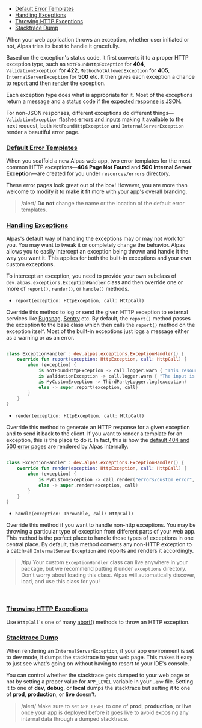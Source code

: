 - [Default Error Templates](#default-error-templates)
- [Handling Exceptions](#handling-exceptions)
- [Throwing HTTP Exceptions](#throwing-http-exceptions)
- [Stacktrace Dump](#stacktrace-dump)

When your web application throws an exception, whether user initiated or not,
Alpas tries its best to handle it gracefully.

Based on the exception's status code, it first converts it to a proper HTTP exception type, such as 
`NotFoundHttpException` for **404**, `ValidationException` for **422**, `MethodNotAllowedException`
for **405**, `InternalServerException` for **500** etc. It then gives each exception a chance
to [report](#report) and then [render](#render) the exception.

Each exception type does what is appropriate for it. Most of the exceptions return a message and a status code if the
[expected response is JSON](/docs/http-request#expects-json).

For non-JSON responses, different exceptions do different things—`ValidationException`
[flashes errors and inputs](/docs/validation#errors-management) making it available
to the next request, both `NotFoundHttpException` and `InternalServerException`
render a beautiful error page.
 
 <a name="default-error-templates"></a>
 ### [Default Error Templates](#default-error-templates)
 
When you scaffold a new Alpas web app, two error templates for the most common HTTP exceptions—**404 Page Not Found**
and **500 Internal Server Exception**—are created for you under `resources/errors` directory.

These error pages look great out of the box! However, you are more than welcome to
modify it to make it fit more with your app's overall branding.

> /alert/ <span>**Do not** change the name or the location of the default error templates.</span>

<a name="handling-exceptions"></a> 
### [Handling Exceptions](#handling-exceptions)

Alpas's default way of handling the exceptions may or may not work for you. You may want to tweak it or completely
change the behavior. Alpas allows you to easily intercept an exception being thrown and handle it the way you
want it. This applies for both the built-in exceptions and your own custom exceptions.

To intercept an exception, you need to provide your own subclass of `dev.alpas.exceptions.ExceptionHandler`
class and then override one or more of `report()`, `render()`, or `handle()` methods.

<div class="sublist">

<a name="report"></a> 
- `report(exception: HttpException, call: HttpCall)`

Override this method to log or send the given HTTP exception to external services like [Bugsnag](https://bugsnag.com),
[Sentry](https://sentry.io) etc. By default, the `report()` method passes the exception to the base class which
then calls the `report()` method on the exception itself. Most of the built-in exceptions just logs a message
either as a warning or as an error.

<span class="line-numbers" data-start="5" data-file="exceptions/ExceptionHandler.kt">

```kotlin

class ExceptionHandler : dev.alpas.exceptions.ExceptionHandler() {
    override fun report(exception: HttpException, call: HttpCall) {
        when (exception) {
            is NotFoundHttpException -> call.logger.warn { "This resource is missing!" }
            is ValidationException -> call.logger.warn { "The input is invalid!" }
            is MyCustomException -> ThirdPartyLogger.log(exception)
            else -> super.report(exception, call)
        }
    }
}

```

</span>

<a name="render"></a> 
- `render(exception: HttpException, call: HttpCall)`

Override this method to generate an HTTP response for a given exception and to send it back to the client.
If you want to render a template for an exception, this is the place to do it. In fact, this is how
the [default 404 and 500 error pages](#default-error-templates) are rendered by Alpas internally.

<span class="line-numbers" data-start="5" data-file="exceptions/ExceptionHandler.kt">

```kotlin

class ExceptionHandler : dev.alpas.exceptions.ExceptionHandler() {
    override fun render(exception: HttpException, call: HttpCall) {
        when (exception) {
            is MyCustomException -> call.render("errors/custom_error", 418)
            else -> super.render(exception, call)
        }
    }
}

```

</span>

- `handle(exception: Throwable, call: HttpCall)`

Override this method if you want to handle non-http exceptions. You may be throwing a particular type of
exception from different parts of your web app. This method is the perfect place to handle those types
of exceptions in one central place. By default, this method converts any non-HTTP exception to a
catch-all `InternalServerException` and reports and renders it accordingly.

</div>

>/tip/ <span> Your custom `ExceptionHandler` class can live anywhere in your package, but we
>recommend putting it under `exceptions` directory. Don't worry about loading this class.
>Alpas will automatically discover, load, and use this class for you!</span>

<br/>

<a name="throwing-http-exceptions"></a>
### [Throwing HTTP Exceptions](#throwing-http-exceptions)

Use `HttpCall`'s one of many [abort()](/docs/http-response#abort) methods to throw an HTTP exception.

<a name="stacktrace-dump"></a>
### [Stacktrace Dump](#stacktrace-dump)

When rendering an `InternalServerException`, if your app environment is set to dev mode, it dumps the stacktrace
to your web page. This makes it easy to just see what's going on without having to resort to your IDE's
console.

You can control whether the stacktrace gets dumped to your web page or not by setting a proper value for
`APP_LEVEL` variable in your `.env` file. Setting it to one of **dev**, **debug**, or **local** dumps
the stacktrace but setting it to one of **prod**, **production**, or **live** doesn't.

>/alert/ <span>Make sure to set `APP_LEVEL` to one of **prod**, **production**, or **live** once your app is
>deployed before it goes live to avoid exposing any internal data through a dumped stacktrace.</span>

